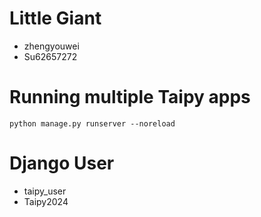 # Little Giant
- zhengyouwei
- Su62657272

# Running multiple Taipy apps
```
python manage.py runserver --noreload
```

# Django User
- taipy_user
- Taipy2024